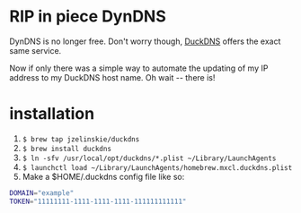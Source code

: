 # RIP in piece DynDNS

DynDNS is no longer free. Don't worry though, [DuckDNS](http://duckdns.org) offers the exact same service.

Now if only there was a simple way to automate the updating of my IP address to my DuckDNS host name. Oh wait -- there is!

# installation

1. `$ brew tap jzelinskie/duckdns`
2. `$ brew install duckdns`
3. `$ ln -sfv /usr/local/opt/duckdns/*.plist ~/Library/LaunchAgents`
4. `$ launchctl load ~/Library/LaunchAgents/homebrew.mxcl.duckdns.plist`
5. Make a $HOME/.duckdns config file like so:

```bash
DOMAIN="example"
TOKEN="11111111-1111-1111-1111-111111111111"
```
